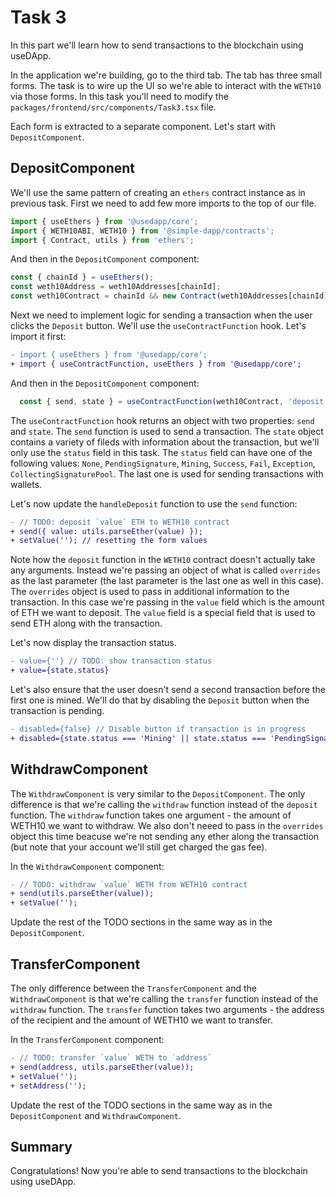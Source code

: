 # Task 3

In this part we'll learn how to send transactions to the blockchain using useDApp.

In the application we're building, go to the third tab. The tab has three small forms. The task is to wire up the UI so we're able to interact with the `WETH10` via those forms. In this task you'll need to modify the `packages/frontend/src/components/Task3.tsx` file.

Each form is extracted to a separate component. Let's start with `DepositComponent`.

## DepositComponent

We'll use the same pattern of creating an `ethers` contract instance as in previous task. First we need to add few more imports to the top of our file.

```ts
import { useEthers } from '@usedapp/core';
import { WETH10ABI, WETH10 } from '@simple-dapp/contracts';
import { Contract, utils } from 'ethers';
```

And then in the `DepositComponent` component:

```ts
const { chainId } = useEthers();
const weth10Address = weth10Addresses[chainId];
const weth10Contract = chainId && new Contract(weth10Addresses[chainId], WETH10ABI.abi) as WETH10;
```

Next we need to implement logic for sending a transaction when the user clicks the `Deposit` button. We'll use the `useContractFunction` hook. Let's import it first:

```diff
- import { useEthers } from '@usedapp/core';
+ import { useContractFunction, useEthers } from '@usedapp/core';
```

And then in the `DepositComponent` component:

```ts
  const { send, state } = useContractFunction(weth10Contract, 'deposit');
```

The `useContractFunction` hook returns an object with two properties: `send` and `state`. The `send` function is used to send a transaction. The `state` object contains a variety of fileds with information about the transaction, but we'll only use the `status` field in this task. The `status` field can have one of the following values: `None`, `PendingSignature`, `Mining`, `Success`, `Fail`, `Exception`, `CollectingSignaturePool`. The last one is used for sending transactions with  wallets.

Let's now update the `handleDeposit` function to use the `send` function:

```diff
- // TODO: deposit `value` ETH to WETH10 contract
+ send({ value: utils.parseEther(value) });
+ setValue(''); // resetting the form values
```

Note how the `deposit` function in the `WETH10` contract doesn't actually take any arguments. Instead we're passing an object of what is called `overrides` as the last parameter (the last parameter is the last one as well in this case). The `overrides` object is used to pass in additional information to the transaction. In this case we're passing in the `value` field which is the amount of ETH we want to deposit. The `value` field is a special field that is used to send ETH along with the transaction.

Let's now display the transaction status.

```diff
- value={''} // TODO: show transaction status
+ value={state.status}
```

Let's also ensure that the user doesn't send a second transaction before the first one is mined. We'll do that by disabling the `Deposit` button when the transaction is pending.

```diff
- disabled={false} // Disable button if transaction is in progress
+ disabled={state.status === 'Mining' || state.status === 'PendingSignature'}
```

## WithdrawComponent

The `WithdrawComponent` is very similar to the `DepositComponent`. The only difference is that we're calling the `withdraw` function instead of the `deposit` function. The `withdraw` function takes one argument - the amount of WETH10 we want to withdraw. We also don't neeed to pass in the `overrides` object this time beacuse we're not sending any ether along the transaction (but note that your account we'll still get charged the gas fee).

In the `WithdrawComponent` component:

```diff
- // TODO: withdraw `value` WETH from WETH10 contract
+ send(utils.parseEther(value));
+ setValue('');
```

Update the rest of the TODO sections in the same way as in the `DepositComponent`.

## TransferComponent

The only difference between the `TransferComponent` and the `WithdrawComponent` is that we're calling the `transfer` function instead of the `withdraw` function. The `transfer` function takes two arguments - the address of the recipient and the amount of WETH10 we want to transfer.

In the `TransferComponent` component:

```diff
- // TODO: transfer `value` WETH to `address`
+ send(address, utils.parseEther(value));
+ setValue('');
+ setAddress('');
```

Update the rest of the TODO sections in the same way as in the `DepositComponent` and `WithdrawComponent`.

## Summary

Congratulations! Now you're able to send transactions to the blockchain using useDApp.
